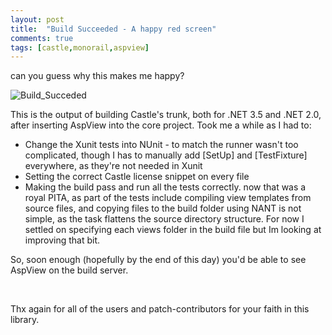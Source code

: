 ```yaml
---
layout: post
title:  "Build Succeeded - A happy red screen"
comments: true
tags: [castle,monorail,aspview]
---
```



can you guess why this makes me happy?

![Build_Succeded](http://kenegozi.com/Blog/uploaded/WindowsLiveWriter/BuildSucceededAhappyredscreen_C613/b7f64277-21b7-46e7-a831-112db41ae514.png)

This is the output of building Castle's trunk, both for .NET 3.5 and .NET 2.0, after inserting AspView into the core project. Took me a while as I had to:
- Change the Xunit tests into NUnit - to match the runner     wasn't too complicated, though I has to manually add [SetUp] and [TestFixture] everywhere, as they're not needed in Xunit
- Setting the correct Castle license snippet on every file
- Making the build pass and run all the tests correctly.     now that was a royal PITA, as part of the tests include compiling view templates from source files, and copying files to the build folder using NANT is not simple, as the <copy> task flattens the source directory structure. For now I settled on specifying each views folder in the build file but Im looking at improving that bit.

So, soon enough (hopefully by the end of this day) you'd be able to see AspView on the build server.

&#160;

Thx again for all of the users and patch-contributors for your faith in this library.

